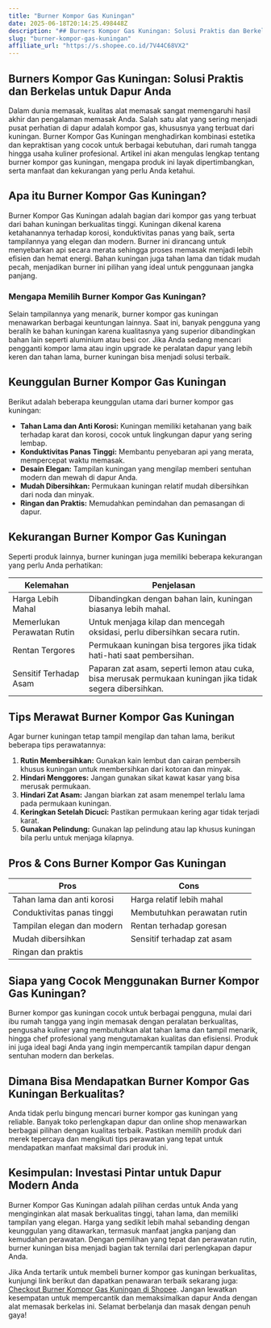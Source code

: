 ```yaml
---
title: "Burner Kompor Gas Kuningan"
date: 2025-06-18T20:14:25.498448Z
description: "## Burners Kompor Gas Kuningan: Solusi Praktis dan Berkelas untuk Dapur Anda..."
slug: "burner-kompor-gas-kuningan"
affiliate_url: "https://s.shopee.co.id/7V44C68VX2"
---
```

## Burners Kompor Gas Kuningan: Solusi Praktis dan Berkelas untuk Dapur Anda

Dalam dunia memasak, kualitas alat memasak sangat memengaruhi hasil akhir dan pengalaman memasak Anda. Salah satu alat yang sering menjadi pusat perhatian di dapur adalah kompor gas, khususnya yang terbuat dari kuningan. Burner Kompor Gas Kuningan menghadirkan kombinasi estetika dan kepraktisan yang cocok untuk berbagai kebutuhan, dari rumah tangga hingga usaha kuliner profesional. Artikel ini akan mengulas lengkap tentang burner kompor gas kuningan, mengapa produk ini layak dipertimbangkan, serta manfaat dan kekurangan yang perlu Anda ketahui.

## Apa itu Burner Kompor Gas Kuningan?

Burner Kompor Gas Kuningan adalah bagian dari kompor gas yang terbuat dari bahan kuningan berkualitas tinggi. Kuningan dikenal karena ketahanannya terhadap korosi, konduktivitas panas yang baik, serta tampilannya yang elegan dan modern. Burner ini dirancang untuk menyebarkan api secara merata sehingga proses memasak menjadi lebih efisien dan hemat energi. Bahan kuningan juga tahan lama dan tidak mudah pecah, menjadikan burner ini pilihan yang ideal untuk penggunaan jangka panjang.

### Mengapa Memilih Burner Kompor Gas Kuningan?

Selain tampilannya yang menarik, burner kompor gas kuningan menawarkan berbagai keuntungan lainnya. Saat ini, banyak pengguna yang beralih ke bahan kuningan karena kualitasnya yang superior dibandingkan bahan lain seperti aluminium atau besi cor. Jika Anda sedang mencari pengganti kompor lama atau ingin upgrade ke peralatan dapur yang lebih keren dan tahan lama, burner kuningan bisa menjadi solusi terbaik.

## Keunggulan Burner Kompor Gas Kuningan

Berikut adalah beberapa keunggulan utama dari burner kompor gas kuningan:

- **Tahan Lama dan Anti Korosi:** Kuningan memiliki ketahanan yang baik terhadap karat dan korosi, cocok untuk lingkungan dapur yang sering lembap.
- **Konduktivitas Panas Tinggi:** Membantu penyebaran api yang merata, mempercepat waktu memasak.
- **Desain Elegan:** Tampilan kuningan yang mengilap memberi sentuhan modern dan mewah di dapur Anda.
- **Mudah Dibersihkan:** Permukaan kuningan relatif mudah dibersihkan dari noda dan minyak.
- **Ringan dan Praktis:** Memudahkan pemindahan dan pemasangan di dapur.

## Kekurangan Burner Kompor Gas Kuningan

Seperti produk lainnya, burner kuningan juga memiliki beberapa kekurangan yang perlu Anda perhatikan:

| Kelemahan                   | Penjelasan                                                 |
|------------------------------|--------------------------------------------------------------|
| Harga Lebih Mahal           | Dibandingkan dengan bahan lain, kuningan biasanya lebih mahal. |
| Memerlukan Perawatan Rutin  | Untuk menjaga kilap dan mencegah oksidasi, perlu dibersihkan secara rutin. |
| Rentan Tergores              | Permukaan kuningan bisa tergores jika tidak hati-hati saat pembersihan. |
| Sensitif Terhadap Asam     | Paparan zat asam, seperti lemon atau cuka, bisa merusak permukaan kuningan jika tidak segera dibersihkan. |

## Tips Merawat Burner Kompor Gas Kuningan

Agar burner kuningan tetap tampil mengilap dan tahan lama, berikut beberapa tips perawatannya:

1. **Rutin Membersihkan:** Gunakan kain lembut dan cairan pembersih khusus kuningan untuk membersihkan dari kotoran dan minyak.
2. **Hindari Menggores:** Jangan gunakan sikat kawat kasar yang bisa merusak permukaan.
3. **Hindari Zat Asam:** Jangan biarkan zat asam menempel terlalu lama pada permukaan kuningan.
4. **Keringkan Setelah Dicuci:** Pastikan permukaan kering agar tidak terjadi karat.
5. **Gunakan Pelindung:** Gunakan lap pelindung atau lap khusus kuningan bila perlu untuk menjaga kilapnya.

## Pros & Cons Burner Kompor Gas Kuningan

| **Pros**                                      | **Cons**                                              |
|----------------------------------------------|--------------------------------------------------------|
| Tahan lama dan anti korosi                   | Harga relatif lebih mahal                            |
| Conduktivitas panas tinggi                   | Membutuhkan perawatan rutin                          |
| Tampilan elegan dan modern                   | Rentan terhadap goresan                              |
| Mudah dibersihkan                           | Sensitif terhadap zat asam                          |
| Ringan dan praktis                          |                                                     |

## Siapa yang Cocok Menggunakan Burner Kompor Gas Kuningan?

Burner kompor gas kuningan cocok untuk berbagai pengguna, mulai dari ibu rumah tangga yang ingin memasak dengan peralatan berkualitas, pengusaha kuliner yang membutuhkan alat tahan lama dan tampil menarik, hingga chef profesional yang mengutamakan kualitas dan efisiensi. Produk ini juga ideal bagi Anda yang ingin mempercantik tampilan dapur dengan sentuhan modern dan berkelas.

## Dimana Bisa Mendapatkan Burner Kompor Gas Kuningan Berkualitas?

Anda tidak perlu bingung mencari burner kompor gas kuningan yang reliable. Banyak toko perlengkapan dapur dan online shop menawarkan berbagai pilihan dengan kualitas terbaik. Pastikan memilih produk dari merek tepercaya dan mengikuti tips perawatan yang tepat untuk mendapatkan manfaat maksimal dari produk ini.

## Kesimpulan: Investasi Pintar untuk Dapur Modern Anda

Burner Kompor Gas Kuningan adalah pilihan cerdas untuk Anda yang menginginkan alat masak berkualitas tinggi, tahan lama, dan memiliki tampilan yang elegan. Harga yang sedikit lebih mahal sebanding dengan keunggulan yang ditawarkan, termasuk manfaat jangka panjang dan kemudahan perawatan. Dengan pemilihan yang tepat dan perawatan rutin, burner kuningan bisa menjadi bagian tak ternilai dari perlengkapan dapur Anda.

Jika Anda tertarik untuk membeli burner kompor gas kuningan berkualitas, kunjungi link berikut dan dapatkan penawaran terbaik sekarang juga: [Checkout Burner Kompor Gas Kuningan di Shopee](https://s.shopee.co.id/7V44C68VX2). Jangan lewatkan kesempatan untuk mempercantik dan memaksimalkan dapur Anda dengan alat memasak berkelas ini. Selamat berbelanja dan masak dengan penuh gaya!